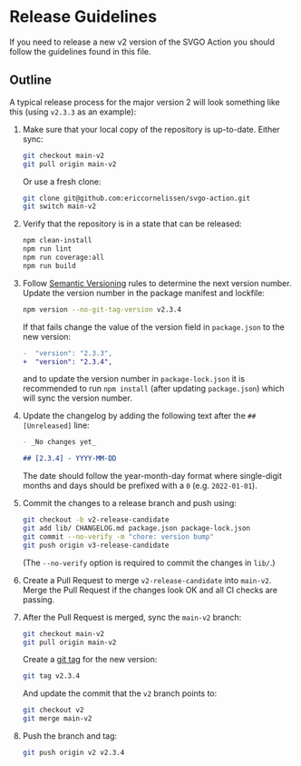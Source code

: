 # Release Guidelines

If you need to release a new v2 version of the SVGO Action you should follow the
guidelines found in this file.

## Outline

A typical release process for the major version 2 will look something like this
(using `v2.3.3` as an example):

1. Make sure that your local copy of the repository is up-to-date. Either sync:

   ```sh
   git checkout main-v2
   git pull origin main-v2
   ```

   Or use a fresh clone:

   ```sh
   git clone git@github.com:ericcornelissen/svgo-action.git
   git switch main-v2
   ```

1. Verify that the repository is in a state that can be released:

   ```sh
   npm clean-install
   npm run lint
   npm run coverage:all
   npm run build
   ```

1. Follow [Semantic Versioning] rules to determine the next version number.
   Update the version number in the package manifest and lockfile:

   ```sh
   npm version --no-git-tag-version v2.3.4
   ```

   If that fails change the value of the version field in `package.json` to the
   new version:

   ```diff
   -  "version": "2.3.3",
   +  "version": "2.3.4",
   ```

   and to update the version number in `package-lock.json` it is recommended to
   run `npm install` (after updating `package.json`) which will sync the version
   number.

1. Update the changelog by adding the following text after the `## [Unreleased]`
   line:

   ```md
   - _No changes yet_

   ## [2.3.4] - YYYY-MM-DD
   ```

   The date should follow the year-month-day format where single-digit months
   and days should be prefixed with a `0` (e.g. `2022-01-01`).

1. Commit the changes to a release branch and push using:

   ```sh
   git checkout -b v2-release-candidate
   git add lib/ CHANGELOG.md package.json package-lock.json
   git commit --no-verify -m "chore: version bump"
   git push origin v3-release-candidate
   ```

   (The `--no-verify` option is required to commit the changes in `lib/`.)

1. Create a Pull Request to merge `v2-release-candidate` into `main-v2`. Merge
  the Pull Request if the changes look OK and all CI checks are passing.

1. After the Pull Request is merged, sync the `main-v2` branch:

   ```sh
   git checkout main-v2
   git pull origin main-v2
   ```

   Create a [git tag] for the new version:

   ```sh
   git tag v2.3.4
   ```

   And update the commit that the `v2` branch points to:

   ```sh
   git checkout v2
   git merge main-v2
   ```

1. Push the branch and tag:

   ```sh
   git push origin v2 v2.3.4
   ```

[git tag]: https://git-scm.com/book/en/v2/Git-Basics-Tagging
[semantic versioning]: https://semver.org/spec/v2.0.0.html
